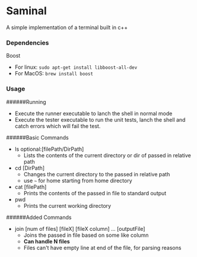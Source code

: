 # Saminal
A simple implementation of a terminal built in c++

### Dependencies
Boost
- For linux: `sudo apt-get install libboost-all-dev`
- For MacOS: `brew install boost`

### Usage
######Running
- Execute the runner executable to lanch the shell in normal mode
- Execute the tester executable to run the unit tests, lanch the shell and catch errors which will fail the test.

######Basic Commands
- ls optional:[filePath/DirPath]
    - Lists the contents of the current directory or dir of passed in relative path
- cd [DirPath]
    - Changes the current directory to the passed in relative path
    - use `~` for home starting from home directory
- cat [filePath]
    - Prints the contents of the passed in file to standard output
- pwd
    - Prints the current working directory

######Added Commands
- join [num of files] [fileX] [fileX column] ... [outputFile]
    - Joins the passed in file based on some like column
    - **Can handle N files**
    - Files can't have empty line at end of the file, for parsing reasons
